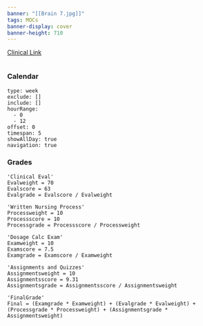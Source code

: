 ```yaml
---
banner: "[[Brain 7.jpg]]"
tags: MOCs
banner-display: cover
banner-height: 710
---
```

[Clinical Link](https://templejc.desire2learn.com/d2l/home/160977)

```folder-index-content
```
### Calendar
```gEvent
type: week
exclude: []
include: []
hourRange:
  - 0
  - 12
offset: 0
timespan: 5
showAllDay: true
navigation: true

```
### Grades

```math-highlight
'Clinical Eval'
Evalweight = 70
Evalscore = 63
Evalgrade = Evalscore / Evalweight

'Written Nursing Process'
Processweight = 10
Processscore = 10
Processgrade = Processscore / Processweight

'Dosage Calc Exam'
Examweight = 10
Examscore = 7.5
Examgrade = Examscore / Examweight

'Assignments and Quizzes'
Assignmentsweight = 10
Assignmentsscore = 9.31
Assignmentsgrade = Assignmentsscore / Assignmentsweight

'FinalGrade'
Final = (Examgrade * Examweight) + (Evalgrade * Evalweight) + (Processgrade * Processweight) + (Assignmentsgrade * Assignmentsweight)
```



